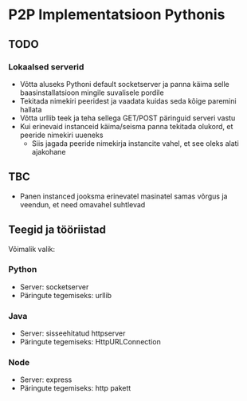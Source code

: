 # P2P Implementatsioon Pythonis

## TODO

### Lokaalsed serverid

- Võtta aluseks Pythoni default socketserver ja panna käima selle baasinstallatsioon mingile suvalisele pordile
- Tekitada nimekiri peeridest ja vaadata kuidas seda kõige paremini hallata
- Võtta urllib teek ja teha sellega GET/POST päringuid serveri vastu
- Kui erinevaid instanceid käima/seisma panna tekitada olukord, et peeride nimekiri uueneks
    - Siis jagada peeride nimekirja instancite vahel, et see oleks alati ajakohane



## TBC

- Panen instanced jooksma erinevatel masinatel samas võrgus ja veendun, et need omavahel suhtlevad


## Teegid ja tööriistad

Võimalik valik:

### Python
- Server: socketserver
- Päringute tegemiseks: urllib

### Java
- Server: sisseehitatud httpserver
- Päringute tegemiseks: HttpURLConnection

### Node
- Server: express
- Päringute tegemiseks: http pakett

